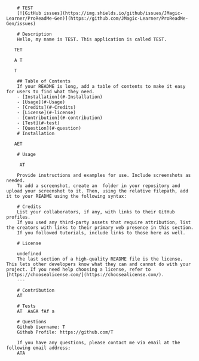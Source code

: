 
        # TEST
        [![GitHub issues](https://img.shields.io/github/issues/JMagic-Learner/ProReadMe-Gen)](https://github.com/JMagic-Learner/ProReadMe-Gen/issues)
        
        # Description
        Hello, my name is TEST. This application is called TEST.
      
       TET

       A T

       T

        ## Table of Contents 
        If your README is long, add a table of contents to make it easy for users to find what they need.
        - [Installation](#-Installation)
        - [Usage](#-Usage)
        - [Credits](#-Credits)
        - [License](#-license)
        - [Contribution](#-contribution)
        - [Test](#-test)
        - [Question](#-question)
        # Installation

       AET

        # Usage

         AT

        Provide instructions and examples for use. Include screenshots as needed.
        To add a screenshot, create an  folder in your repository and upload your screenshot to it. Then, using the relative filepath, add it to your README using the following syntax:
           
        # Credits
        List your collaborators, if any, with links to their GitHub profiles.
        If you used any third-party assets that require attribution, list the creators with links to their primary web presence in this section.
        If you followed tutorials, include links to those here as well.

        # License

        undefined
        The last section of a high-quality README file is the license. This lets other developers know what they can and cannot do with your project. If you need help choosing a license, refer to [https://choosealicense.com/](https://choosealicense.com/).
        ---
        
        # Contribution
        AT

        # Tests
        AT  AaGA fAf a

        # Questions
        Github Username: T
        Github Profile: https://github.com/T

        If you have any questions, please contact me via email at the following email address;
        ATA
     